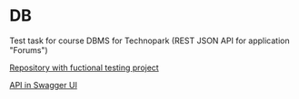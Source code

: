 # DB
Test task for course DBMS for Technopark (REST JSON API for application "Forums")

[Repository with fuctional testing project](https://github.com/bozaro/tech-db-forum)

[API in Swagger UI](https://tech-db-forum.bozaro.ru/)
